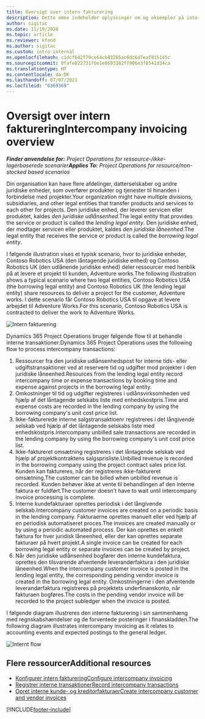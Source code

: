 ```yaml
---
title: Oversigt over intern fakturering
description: Dette emne indeholder oplysninger om og eksempler på intern fakturering for projekter.
author: sigitac
ms.date: 11/19/2020
ms.topic: article
ms.reviewer: kfend
ms.author: sigitac
ms.custom: intro-internal
ms.openlocfilehash: c1dcf642f79ce64cb83285ac6dc6d7eaf815145c
ms.sourcegitcommit: 0fafe022731f0e1e8693382ff906e3f8541d34ca
ms.translationtype: HT
ms.contentlocale: da-DK
ms.lasthandoff: 07/07/2021
ms.locfileid: "6369369"
---
```

# <a name="intercompany-invoicing-overview"></a><span data-ttu-id="2864f-103">Oversigt over intern fakturering</span><span class="sxs-lookup"><span data-stu-id="2864f-103">Intercompany invoicing overview</span></span>

<span data-ttu-id="2864f-104">_**Finder anvendelse for:** Project Operations for ressource-/ikke-lagerbaserede scenarier_</span><span class="sxs-lookup"><span data-stu-id="2864f-104">_**Applies To:** Project Operations for resource/non-stocked based scenarios_</span></span>

<span data-ttu-id="2864f-105">Din organisation kan have flere afdelinger, datterselskaber og andre juridiske enheder, som overfører produkter og tjenester til hinanden i forbindelse med projekter.</span><span class="sxs-lookup"><span data-stu-id="2864f-105">Your organization might have multiple divisions, subsidiaries, and other legal entities that transfer products and services to each other for projects.</span></span> <span data-ttu-id="2864f-106">Den juridiske enhed, der leverer servicen eller produktet, kaldes *den juridiske udlånsenhed*.</span><span class="sxs-lookup"><span data-stu-id="2864f-106">The legal entity that provides the service or product is called the *lending legal entity*.</span></span> <span data-ttu-id="2864f-107">Den juridiske enhed, der modtager servicen eller produktet, kaldes *den juridiske låneenhed*.</span><span class="sxs-lookup"><span data-stu-id="2864f-107">The legal entity that receives the service or product is called the *borrowing legal entity*.</span></span>

<span data-ttu-id="2864f-108">I følgende illustration vises et typisk scenario, hvor to juridiske enheder, Contoso Robotics USA (den låntagende juridiske enhed) og Contoso Robotics UK (den udlånende juridiske enhed) deler ressourcer med henblik på at levere et projekt til kunden, Adventure works.</span><span class="sxs-lookup"><span data-stu-id="2864f-108">The following illustration shows a typical scenario where two legal entities, Contoso Robotics USA (the borrowing legal entity) and Contoso Robotics UK (the lending legal entity) share resources to deliver a project for the customer, Adventure works.</span></span> <span data-ttu-id="2864f-109">I dette scenario får Contoso Robotics USA til opgave at levere arbejdet til Adventure Works.</span><span class="sxs-lookup"><span data-stu-id="2864f-109">For this scenario, Contoso Robotics USA is contracted to deliver the work to Adventure Works.</span></span>

![Intern fakturering](./media/IntercompanyScenario.png) 

<span data-ttu-id="2864f-111">Dynamics 365 Project Operations bruger følgende flow til at behandle interne transaktioner:</span><span class="sxs-lookup"><span data-stu-id="2864f-111">Dynamics 365 Project Operations uses the following flow to process intercompany transactions:</span></span>

1. <span data-ttu-id="2864f-112">Ressourcer fra den juridiske udlånsenhedspost for interne tids- eller udgiftstransaktioner ved at reservere tid og udgifter mod projekter i den juridiske låneenhed.</span><span class="sxs-lookup"><span data-stu-id="2864f-112">Resources from the lending legal entity record intercompany time or expense transactions by booking time and expense against projects in the borrowing legal entity.</span></span>
2. <span data-ttu-id="2864f-113">Omkostninger til tid og udgifter registreres i udlånsvirksomheden ved hjælp af det låntagende selskabs liste med enhedskostpris.</span><span class="sxs-lookup"><span data-stu-id="2864f-113">Time and expense costs are recorded in the lending company by using the borrowing company's unit cost price list.</span></span>
3. <span data-ttu-id="2864f-114">Ikke-fakturerede interne salgstransaktioenr registreres i det långivende selskab ved hjælp af det låntagende selskabs liste med enhedskostpris.</span><span class="sxs-lookup"><span data-stu-id="2864f-114">Intercompany unbilled sale transactions are recorded in the lending company by using the borrowing company's unit cost price list.</span></span>
4. <span data-ttu-id="2864f-115">Ikke-faktureret omsætning registreres i det låntagende selskab ved hjælp af projektkontraktens salgsprisliste.</span><span class="sxs-lookup"><span data-stu-id="2864f-115">Unbilled revenue is recorded in the borrowing company using the project contract sales price list.</span></span> <span data-ttu-id="2864f-116">Kunden kan faktureres, når der registreres ikke-faktureret omsætning.</span><span class="sxs-lookup"><span data-stu-id="2864f-116">The customer can be billed when unbilled revenue is recorded.</span></span> <span data-ttu-id="2864f-117">Kunden behøver ikke at vente til behandlingen af den interne faktura er fuldført.</span><span class="sxs-lookup"><span data-stu-id="2864f-117">The customer doesn't have to wait until intercompany invoice processing is complete.</span></span>
5. <span data-ttu-id="2864f-118">Interne kundefakturaer oprettes periodisk i det långivende selskab.</span><span class="sxs-lookup"><span data-stu-id="2864f-118">Intercompany customer invoices are created on a periodic basis in the lending company.</span></span> <span data-ttu-id="2864f-119">Fakturaerne oprettes manuelt eller ved hjælp af en periodisk automatiseret proces.</span><span class="sxs-lookup"><span data-stu-id="2864f-119">The invoices are created manually or by using a periodic automated process.</span></span> <span data-ttu-id="2864f-120">Der kan oprettes en enkelt faktura for hver juridisk låneenhed, eller der kan oprettes separate fakturaer på hvert projekt.</span><span class="sxs-lookup"><span data-stu-id="2864f-120">A single invoice can be created for each borrowing legal entity or separate invoices can be created by project.</span></span>
6. <span data-ttu-id="2864f-121">Når den juridiske udlånsenhed bogfører den interne kundefaktura, oprettes den tilsvarende afventende leverandørfaktura i den juridiske låneenhed.</span><span class="sxs-lookup"><span data-stu-id="2864f-121">When the intercompany customer invoice is posted in the lending legal entity, the corresponding pending vendor invoice is created in the borrowing legal entity.</span></span> <span data-ttu-id="2864f-122">Omkostningerne i den afventende leverandørfaktura registreres på projektets underfinanskonto, når fakturaen bogføres.</span><span class="sxs-lookup"><span data-stu-id="2864f-122">The costs in the pending vendor invoice will be recorded to the project subledger when the invoice is posted.</span></span>

<span data-ttu-id="2864f-123">I følgende diagram illustreres den interne fakturering i sin sammenhæng med regnskabshændelser og de forventede posteringer i finanskladden.</span><span class="sxs-lookup"><span data-stu-id="2864f-123">The following diagram illustrates intercompany invoicing as it relates to accounting events and expected postings to the general ledger.</span></span>

![Internt flow](./media/IntercompanyFlow.png)

## <a name="additional-resources"></a><span data-ttu-id="2864f-125">Flere ressourcer</span><span class="sxs-lookup"><span data-stu-id="2864f-125">Additional resources</span></span>

- [<span data-ttu-id="2864f-126">Konfigurer intern fakturering</span><span class="sxs-lookup"><span data-stu-id="2864f-126">Configure intercompany invoicing</span></span>](configure-intercompany-invoicing.md)
- [<span data-ttu-id="2864f-127">Registrer interne transaktioner</span><span class="sxs-lookup"><span data-stu-id="2864f-127">Record intercompany transactions</span></span>](create-intercompany-transactions.md)
- [<span data-ttu-id="2864f-128">Opret interne kunde- og kreditorfakturaer</span><span class="sxs-lookup"><span data-stu-id="2864f-128">Create intercompany customer and vendor invoices</span></span>](create-intercompany-customer-vendor-invoices.md)


[!INCLUDE[footer-include](../includes/footer-banner.md)]